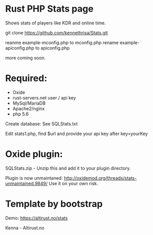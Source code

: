 # Rust PHP Stats page

Shows stats of players like KDR and online time.

git clone https://github.com/kennethrisa/Stats.git

reanme example-mconfig.php to mconfig.php
rename example-apiconfig.php to apiconfig.php

more coming soon.

# Required:
- Oxide
- rust-servers.net user / api key
- MySql/MariaDB
- Apache2/nginx
- php 5.6

Create database:
See SQLStats.txt

Edit stats1.php, find $url and provide your api key after key=yourKey

# Oxide plugin:
SQLStats.zip - Unzip this and add it to your plugin directory.

Plugin is now unmaintaned: http://oxidemod.org/threads/stats-unmaintained.9849/
Use it on your own risk.

# Template by bootstrap

Demo: https://altirust.no/stats

Kenna - Altirust.no
